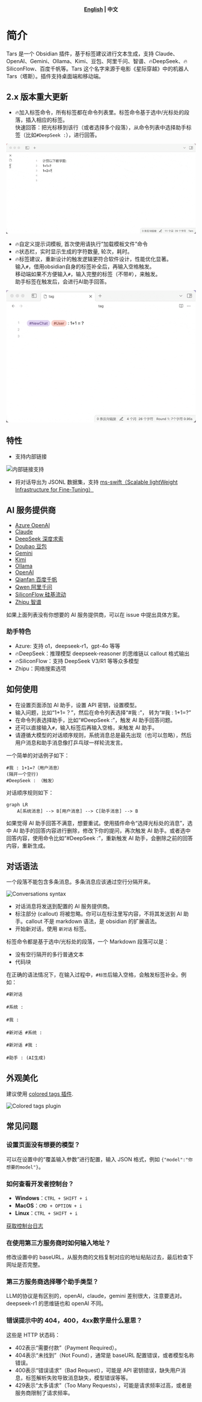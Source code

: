 <h4 align="center">
	<p>
		<a href="https://github.com/TarsLab/obsidian-tars/blob/main/README_en.md">English</a> |
			<b>中文</b>
	<p>
</h4>

# 简介

Tars 是一个 Obsidian 插件，基于标签建议进行文本生成，支持 Claude、OpenAI、Gemini、Ollama、Kimi、豆包、阿里千问、智谱、🔥DeepSeek、🔥SiliconFlow、百度千帆等。Tars 这个名字来源于电影《星际穿越》中的机器人 Tars（塔斯）。插件支持桌面端和移动端。

## 2.x 版本重大更新

- 🔥加入标签命令，所有标签都在命令列表里。标签命令基于选中/光标处的段落，插入相应的标签。  
  快速回答：把光标移到该行（或者选择多个段落），从命令列表中选择助手标签（比如`#DeepSeek :`），进行回答。

![deepseek](docs/images/zh/deepSeek.gif)

- 🔥自定义提示词模板, 首次使用请执行”加载模板文件”命令
- 🔥状态栏，实时显示生成的字符数量, 轮次，耗时。
- 🔥标签建议，重新设计的触发逻辑更符合软件设计，性能优化显著。  
  输入`#`，借用obsidian自身的标签补全后，再输入空格触发。  
  移动端如果不方便输入`#`，输入完整的标签（不带#），来触发。  
  助手标签在触发后，会进行AI助手回答。

![tagSuggest](docs/images/tagSuggest.gif)

## 特性

- 支持内部链接

![内部链接支持](docs/images/zh/作家提示词.png)

- 将对话导出为 JSONL 数据集，支持 [ms-swift（Scalable lightWeight Infrastructure for Fine-Tuning）](https://github.com/modelscope/swift)

## AI 服务提供商

- [Azure OpenAI](https://azure.microsoft.com)
- [Claude](https://claude.ai)
- [DeepSeek 深度求索](https://www.deepseek.com)
- [Doubao 豆包](https://www.volcengine.com/product/doubao)
- [Gemini](https://gemini.google.com)
- [Kimi](https://www.moonshot.cn)
- [Ollama](https://www.ollama.com)
- [OpenAI](https://platform.openai.com/api-keys)
- [Qianfan 百度千帆](https://qianfan.cloud.baidu.com)
- [Qwen 阿里千问](https://dashscope.console.aliyun.com)
- [SiliconFlow 硅基流动](https://siliconflow.cn)
- [Zhipu 智谱](https://open.bigmodel.cn/)

如果上面列表没有你想要的 AI 服务提供商，可以在 issue 中提出具体方案。

### 助手特色

- Azure: 支持 o1，deepseek-r1，gpt-4o 等等
- 🔥DeepSeek：推理模型 deepseek-reasoner 的思维链以 callout 格式输出
- 🔥SiliconFlow：支持 DeepSeek V3/R1 等等众多模型
- Zhipu：网络搜索选项

## 如何使用

- 在设置页面添加 AI 助手，设置 API 密钥，设置模型。
- 输入问题，比如“1+1=？”，然后在命令列表选择“#我 :”， 转为“#我 : 1+1=?”
- 在命令列表选择助手，比如“#DeepSeek :”，触发 AI 助手回答问题。
- 还可以直接输入`#`，输入标签后再输入空格，来触发 AI 助手。
- 请遵循大模型的对话顺序规则，系统消息总是最先出现（也可以忽略），然后用户消息和助手消息像打乒乓球一样轮流发言。

一个简单的对话例子如下：

```text
#我 : 1+1=?（用户消息）
(隔开一个空行)
#DeepSeek : （触发）
```

对话顺序规则如下：

```mermaid
graph LR
    A[系统消息] --> B[用户消息] --> C[助手消息] --> B
```

如果觉得 AI 助手回答不满意，想要重试。使用插件命令“选择光标处的消息”，选中 AI 助手的回答内容进行删除，修改下你的提问，再次触发 AI 助手。或者选中回答内容，使用命令比如“#DeepSeek :”，重新触发 AI 助手，会删除之前的回答内容，重新生成。

## 对话语法

一个段落不能包含多条消息。多条消息应该通过空行分隔开来。

![Conversations syntax](docs/images/zh/语法.png)

- 对话消息将发送到配置的 AI 服务提供商。
- 标注部分 (callout) 将被忽略。你可以在标注里写内容，不将其发送到 AI 助手。callout 不是 markdown 语法，是 obsidian 的扩展语法。
- 开始新对话，使用 `新对话` 标签。

标签命令都是基于选中/光标处的段落，一个 Markdown 段落可以是：

- 没有空行隔开的多行普通文本
- 代码块

在正确的语法情况下，在输入过程中，`#标签`后输入空格，会触发标签补全。例如：

```markdown
#新对话

#系统 :

#我 :

#新对话 #系统 :

#新对话 #我 :

#助手 : (AI生成)
```

## 外观美化

建议使用 [colored tags 插件](https://github.com/pfrankov/obsidian-colored-tags).

![Colored tags plugin](docs/images/coloredTags.png)

## 常见问题

### 设置页面没有想要的模型？

可以在设置中的“覆盖输入参数”进行配置，输入 JSON 格式，例如 `{"model":"你想要的model"}`。

### 如何查看开发者控制台？

- **Windows**：`CTRL + SHIFT + i`
- **MacOS**：`CMD + OPTION + i`
- **Linux**：`CTRL + SHIFT + i`

[获取控制台日志](https://publish.obsidian.md/help-zh/%E5%B8%AE%E5%8A%A9%E4%B8%8E%E6%94%AF%E6%8C%81#%E8%8E%B7%E5%8F%96%E6%8E%A7%E5%88%B6%E5%8F%B0%E6%97%A5%E5%BF%97)

### 在使用第三方服务商时如何输入地址？

修改设置中的 baseURL，从服务商的文档复制对应的地址粘贴过去，最后检查下网址是否完整。

### 第三方服务商选择哪个助手类型？

LLM的协议是有区别的，openAI，claude，gemini 差别很大，注意要选对。deepseek-r1 的思维链也和 openAI 不同。

### 错误提示中的 404，400，4xx数字是什么意思？

这些是 HTTP 状态码：

- 402表示“需要付款”（Payment Required）。
- 404表示“未找到”（Not Found），通常是 baseURL 配置错误，或者模型名称错误。
- 400表示“错误请求”（Bad Request），可能是 API 密钥错误，缺失用户消息，标签解析失败导致消息缺失，模型错误等等。
- 429表示“太多请求”（Too Many Requests），可能是请求频率过高，或者是服务商限制了请求频率。
